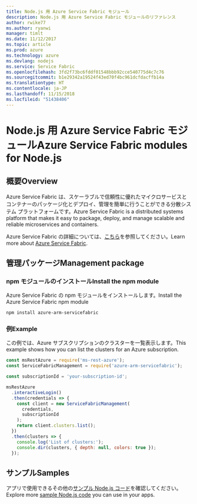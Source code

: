 ```yaml
---
title: Node.js 用 Azure Service Fabric モジュール
description: Node.js 用 Azure Service Fabric モジュールのリファレンス
author: rwike77
ms.author: ryanwi
manager: timlt
ms.date: 11/12/2017
ms.topic: article
ms.prod: azure
ms.technology: azure
ms.devlang: nodejs
ms.service: Service Fabric
ms.openlocfilehash: 3fd2f73bc6fddf01548bbb92cce540775d4c7c76
ms.sourcegitcommit: b1e29342a19524f43ed70f4bc961dcfdacffb14a
ms.translationtype: HT
ms.contentlocale: ja-JP
ms.lasthandoff: 11/15/2018
ms.locfileid: "51438406"
---
```

# <a name="azure-service-fabric-modules-for-nodejs"></a><span data-ttu-id="0f49f-103">Node.js 用 Azure Service Fabric モジュール</span><span class="sxs-lookup"><span data-stu-id="0f49f-103">Azure Service Fabric modules for Node.js</span></span>

## <a name="overview"></a><span data-ttu-id="0f49f-104">概要</span><span class="sxs-lookup"><span data-stu-id="0f49f-104">Overview</span></span>

<span data-ttu-id="0f49f-105">Azure Service Fabric は、スケーラブルで信頼性に優れたマイクロサービスとコンテナーのパッケージ化とデプロイ、管理を簡単に行うことができる分散システム プラットフォームです。</span><span class="sxs-lookup"><span data-stu-id="0f49f-105">Azure Service Fabric is a distributed systems platform that makes it easy to package, deploy, and manage scalable and reliable microservices and containers.</span></span>

<span data-ttu-id="0f49f-106">Azure Service Fabric の詳細については、[こちら](https://docs.microsoft.com/azure/service-fabric/service-fabric-overview)を参照してください。</span><span class="sxs-lookup"><span data-stu-id="0f49f-106">Learn more about [Azure Service Fabric](https://docs.microsoft.com/azure/service-fabric/service-fabric-overview).</span></span>

## <a name="management-package"></a><span data-ttu-id="0f49f-107">管理パッケージ</span><span class="sxs-lookup"><span data-stu-id="0f49f-107">Management package</span></span>

### <a name="install-the-npm-module"></a><span data-ttu-id="0f49f-108">npm モジュールのインストール</span><span class="sxs-lookup"><span data-stu-id="0f49f-108">Install the npm module</span></span>

<span data-ttu-id="0f49f-109">Azure Service Fabric の npm モジュールをインストールします。</span><span class="sxs-lookup"><span data-stu-id="0f49f-109">Install the Azure Service Fabric npm module</span></span>

```bash
npm install azure-arm-servicefabric
```

### <a name="example"></a><span data-ttu-id="0f49f-110">例</span><span class="sxs-lookup"><span data-stu-id="0f49f-110">Example</span></span>

<span data-ttu-id="0f49f-111">この例では、Azure サブスクリプションのクラスターを一覧表示します。</span><span class="sxs-lookup"><span data-stu-id="0f49f-111">This example shows how you can list the clusters for an Azure subscription.</span></span>

```javascript
const msRestAzure = require('ms-rest-azure');
const ServiceFabricManagement = require('azure-arm-servicefabric');

const subscriptionId = 'your-subscription-id';

msRestAzure
  .interactiveLogin()
  .then(credentials => {
    const client = new ServiceFabricManagement(
      credentials,
      subscriptionId
    );
    return client.clusters.list();
  })
  .then(clusters => {
    console.log('List of clusters:');
    console.dir(clusters, { depth: null, colors: true });
  });
```

## <a name="samples"></a><span data-ttu-id="0f49f-112">サンプル</span><span class="sxs-lookup"><span data-stu-id="0f49f-112">Samples</span></span>

<span data-ttu-id="0f49f-113">アプリで使用できるその他の[サンプル Node.js コード](https://azure.microsoft.com/resources/samples/?platform=nodejs)を確認してください。</span><span class="sxs-lookup"><span data-stu-id="0f49f-113">Explore more [sample Node.js code](https://azure.microsoft.com/resources/samples/?platform=nodejs) you can use in your apps.</span></span>
